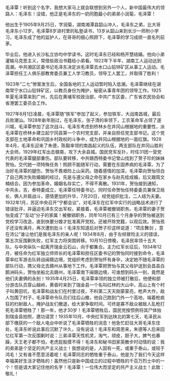 毛泽覃！听到这个名字，我想大家马上就会联想到另外一个人，新中国最伟大的领路人：毛泽东！没错，他正是毛泽东的一奶同胞最小的弟弟小润菊，毛泽覃！

他出生于1905年9月25日，字润菊，湖南湘潭县韶山冲人，毛泽东之弟，比大哥毛泽东小12岁。毛泽覃8岁进村里的私塾读书，13岁从韶山来到长沙一师附小学习，毛泽东成了他的监护人，在哥哥的细心照顾下，毛泽覃的学习成绩一直名列前茅。

毕业后，他进入长沙私立协均中学读书。这时毛泽东已经和杨开慧结婚。他向小弟灌输马克思主义，常借些政治书籍给小弟看。1922年下半年，湖南工人运动达到高潮。中共湘区区委书记毛泽东决定派毛泽覃去水口山铅锌矿区从事工人运动。毛泽覃担任工人俱乐部教育委员兼工人学习教员，领导工人罢工，并取得了胜利！

1923年“二七”惨案发生后，全国各地的工人运动暂时陷入低潮。毛泽覃继续在湖南常宁水口山铅锌矿区，以教员身份为掩护，秘密从事青年团的领导工作。1925年夏毛泽覃来到广州，先后在黄埔军校政治部，中共广东区委，广东省农民协会和省港罢工委员会工作。

1927年8月1日凌晨，毛泽覃随“铁军”参加了起义，参加铁军，大战南昌城，最后兵败潮汕。1928年新年刚过，在毛泽东，张子清的率领下，工农革命军占领了遂川城，毛泽覃参加了这次战斗。毛泽东考虑到桥林乡在井冈山根据地的重要性，派毛泽覃在桥林乡建立起宁冈县第一个农村党支部，并亲自担任党支部书记。这个党支部在土地革命和巩固乡村政权的斗争中，成为井冈山根据地的一面红旗。1928年4月，毛泽东迎来了朱德，陈毅率领的南昌起义的队伍，两支部队在井冈山胜利大会师。1929年红军出击赣南，攻下大余县城。国民党军反扑，时任31团一营党代表的毛泽覃腿部重伤。部队要转移，中共赣西特委书记曾山找到了贺子珍的妹妹贺怡。交代她一项特殊任务！照顾不能随军行动，需要在东固养病的毛泽覃。为了治好毛泽覃的腿伤，贺怡不畏艰险上山采药。随着感情的加深，毛泽覃向贺怡坦白了自己两次失败婚姻的经过，先是与遵父母之命在家乡与赵先桂成婚，后又跟周文楠结合。因为参加革命，婚姻名存实亡，不得不离散。1931年，贺怡接到通知，中共永，吉，泰特委成立，毛泽覃任特委书记，同时任命贺怡任特委委员兼保卫局长，俩人并肩战斗，感情更加的升华，7月20日，经党组织批注，二人结为夫妻。1932年1月，苏区中央召开“宁都会议”，对毛泽东在红军中实行的战略战术进行了错误批评，并逼迫毛泽东交出军权，紧接着，毛泽覃被撤销职务。毛泽覃的妻子贺怡变成了“反动”分子的家属！被撤销职务，同年10月已有三个月身孕的贺怡被送到党校学习改造，直到快要分娩才批准离开党校。还被开除党籍，以观后效。贺怡孩子还没有满月，再次遭到批斗！毛泽东知道后对贺子珍这样说道：“项庄舞剑 ，意在沛公”谁让他们是我毛泽东的亲人呢！1934年8月，由于左倾冒险主义的错误，第五次反围剿失败，红军主力将突围转移。10月10日傍晚，毛泽民率领十五大队，与中央纵队一起离开瑞金云石山，向于都集合。主力红军长征后，1934年12月，被任命为红军独立师师长的毛泽覃和担任区委书记的贺怡同时接到命令，毛泽覃率红军游击队转战闽赣边境，党组织考虑到贺怡怀有身孕，决定她不随毛泽覃的部队行动，携父母北去赣州从事地下工作。毛泽覃把贺怡与其父母护送到会昌县白鹅洲码头，贺怡坐船北去赣州，毛泽覃南下闽赣边境，可谁想到码头一别，竟然是他们夫妻俩的永别！1935年4月25日，毛泽覃率领的独立师被打散后，他便和部分游击队员穿山越岭，黄昏时来到了瑞金县一个名叫红林的大山中，高山上有个村子叫黄田坑，毛泽覃和战友们在村里过夜，不料第二天天刚蒙蒙亮，枪声大作，敌人包围了村子，毛泽覃命令队员们往后山撤，他自己跑到门外一个高地，端着枪疯狂的扫射敌人，掩护战友们撤退，给大家争取时间。可终是寡不敌众被敌人乱枪打死毛泽覃牺牲了！那一年，他才30岁！毛泽覃牺牲后，国民党按惯例将其尸体抬到瑞金县拍照，邀功请赏！1935年10月，中央红军到达陕北的第七天，毛泽民从部下缴获的一个敌人电台中听说了毛泽覃牺牲的消息！他急忙赶往大哥毛泽东住处，毛泽东听说此事后沉默了许久，没有说话！毛泽东和周恩来，朱德等人后来回忆红军第一次反围剿时说：三弟泽覃天性机灵，淘气，顽皮，胆子大，脾气也暴躁，天王老子都不怕，老虎屁股摸不得！毛泽东和秘书田家英散步时动情的说：我的弟弟是个坚定的共产主义战士！我想说的是，人固有一死，或重于泰山，或轻于鸿毛！又有谁不愿意活着呢！毛泽覃同志的牺牲重于泰山，他是为了我们今天这样幸福美好生活才牺牲的！虽然他只是新中国成立的过程中牺牲的千百万烈士中的一个！但是请大家记住他的名字！毛泽覃！一位伟大而坚定的共产主义战士！此致：敬礼！